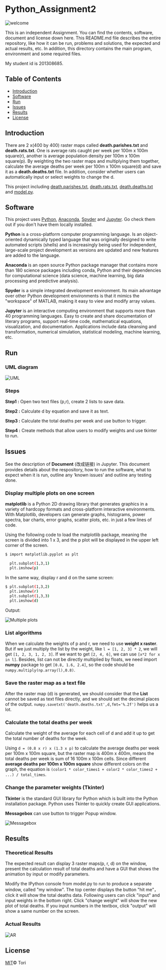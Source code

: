 # Python_Assignment2

![welcome](https://github.com/hahatori/Python_Assignment1/blob/master/images/welcome1.jpg)

This is an independent Assignment. You can find the contents, software, document and license down here. This README.md file describes the entire repository, like how it can be run, problems and solutions, the expected and actual results, etc. In addition, this directory contains the main program, environment and some required files. 

My student id is 201308685.

## Table of Contents

- [Introduction](#introduction)
- [Software](#software)
- [Run](#run)
- [Issues](#issues)
- [Results](#results)
- [License](#license)

## Introduction

There are 2 x(400 by 400) raster maps called **death.parishes.txt** and **death.rats.txt**. One is average rats caught per week per 100m x 100m square(r), another is average population density per 100m x 100m square(p). By weighting the two raster maps and multiplying them together, calculate the average deaths per week per 100m x 100m square(d) and save it as a **death.deaths.txt** file. In addition, consider whether users can automatically input or select weights to change the d.

This project including [death.parishes.txt](https://github.com/hahatori/Python_Assignment2/blob/master/death.parishes.txt), [death.rats.txt](https://github.com/hahatori/Python_Assignment2/blob/master/death.rats.txt), [death.deaths.txt](https://github.com/hahatori/Python_Assignment2/blob/master/death.deaths.txt) and [model.py](https://github.com/hahatori/Python_Assignment2/blob/master/model.py).


## Software

This project uses [Python](https://www.python.org), [Anaconda](https://www.anaconda.com), [Spyder](https://www.spyder-ide.org) and [Jupyter](https://jupyter.org). Go check them out if you don't have them locally installed.

**Python** is a cross-platform computer programming language. Is an object-oriented dynamically typed language that was originally designed to write automated scripts (shells) and is increasingly being used for independent, large-scale project development as versions are updated and new features are added to the language.

**Anaconda** is an open source Python package manager that contains more than 180 science packages including conda, Python and their dependencies for computational science (data science, machine learning, big data processing and predictive analysis).

**Spyder** is a simple integrated development environment. Its main advantage over other Python development environments is that it mimics the "workspace" of MATLAB, making it easy to view and modify array values.

**Jupyter** is an interactive computing environment that supports more than 40 programming languages. Easy to create and share documentation of literary programs, support real-time code, mathematical equations, visualization, and documentation. Applications include data cleansing and transformation, numerical simulation, statistical modeling, machine learning, etc.

## Run

### UML diagram 

![UML](https://github.com/hahatori/Python_Assignment2/blob/master/UML.png)

### Steps

**Step1 :** Open two text files (p,r), create 2 lists to save data.

**Step2 :** Calculate d by equation and save it as text.

**Step3 :** Calculate the total deaths per week and use button to trigger.

**Step4 :** Create methods that allow users to modify weights and use tkinter to run.

## Issues

See the description of **Document** (改成链接) in Jupyter. This document provides details about the respository, how to run the software, what to expect when it is run, outline any ‘known issues’ and outline any testing done.

### Display multiple plots on one screen

**matplotlib** is a Python 2D drawing library that generates graphics in a variety of hardcopy formats and cross-platform interactive environments. With Matplotlib, developers can generate graphs, histograms, power spectra, bar charts, error graphs, scatter plots, etc. in just a few lines of code.

Using the following code to load the matplotlib package, meaning the screen is divided into 1 x 3, and the p plot will be displayed in the upper left corner of the screen.

```sh
$ import matplotlib.pyplot as plt

  plt.subplot(1,3,1)
  plt.imshow(p)
```

In the same way, display r and d on the same screen:

```sh
$ plt.subplot(1,3,2)
  plt.imshow(r)
  plt.subplot(1,3,3)
  plt.imshow(d) 
```

Output:

![Multiple plots](https://github.com/hahatori/Python_Assignment2/blob/master/three_plot.png)


### List algorithms

When we calculate the weights of p and r, we need to use **weight x raster**. But if we just multiply the list by the weight, like ```l = [1, 2, 3] * 2```, we will get ```[1, 2, 3, 1, 2, 3]```. If we want to get ```[2, 4, 6]```, we can use ```[x*2 for x in l]```. Besides, list can not be directly multiplied by floats, we need import **numpy** package to get ```[0.8, 1.6, 2.4]```,  so the code should be ```numpy.multiply(np.array(l),0.8)```.

### Save the raster map as a text file

After the raster map (d) is generated, we should consider that the **List** cannot be saved as text files directly, and we should set the decimal places of the output. ```numpy.savetxt('death.deaths.txt',d,fmt='%.2f')``` helps us a lot.

### Calculate the total deaths per week

Calculate the weight of the average for each cell of d and add it up to get the total number of deaths for the week.

Using ```d = (0.8 x r) x (1.3 x p)``` to calculate the average deaths per week per 100m x 100m square, but the raster map is 400m x 400m, means the total deaths per week is sum of 16 100m x 100m cells. Since different **average deaths per 100m x 100m square** show different colors on the graph, the equation is ```(color1 * color_times1 + color2 * color_times2 + ...) / total_times```.


### Change the parameter weights (Tkinter)

**Tkinter** is the standard GUI library for Python which is built into the Python installation package. Python uses Tkinter to quickly create GUI applications.

**Messagebox** can use button to trigger Popup window.

![Messagebox](https://github.com/hahatori/Python_Assignment2/blob/master/messagebox.png)

## Results

### Theoretical Results

The expected result can display 3 raster maps(p, r, d) on the window, present the calculation result of total deaths and have a GUI that shows the animation by input or modify parameters.  

Modify the IPython console from model.py to run to produce a separate window, called "my window". The top center displays the button "hit me"，click it will show the total deaths data. Following users can click "input" and input weights in the bottom right. Click "change weight" will show the new plot of total deaths. If you input numbers in the textbox, click "output" will show a same number on the screen.

### Actual Results

![AR](https://github.com/hahatori/Python_Assignment1/blob/master/AR.png)

## License

[MIT](https://github.com/hahatori/Python_Assignment2/blob/master/LICENSE)© Tori
